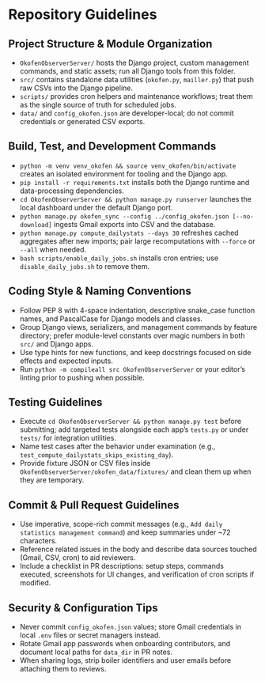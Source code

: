 # Repository Guidelines

## Project Structure & Module Organization
- `OkofenObserverServer/` hosts the Django project, custom management commands, and static assets; run all Django tools from this folder.
- `src/` contains standalone data utilities (`okofen.py`, `mailler.py`) that push raw CSVs into the Django pipeline.
- `scripts/` provides cron helpers and maintenance workflows; treat them as the single source of truth for scheduled jobs.
- `data/` and `config_okofen.json` are developer-local; do not commit credentials or generated CSV exports.

## Build, Test, and Development Commands
- `python -m venv venv_okofen && source venv_okofen/bin/activate` creates an isolated environment for tooling and the Django app.
- `pip install -r requirements.txt` installs both the Django runtime and data-processing dependencies.
- `cd OkofenObserverServer && python manage.py runserver` launches the local dashboard under the default Django port.
- `python manage.py okofen_sync --config ../config_okofen.json [--no-download]` ingests Gmail exports into CSV and the database.
- `python manage.py compute_dailystats --days 30` refreshes cached aggregates after new imports; pair large recomputations with `--force` or `--all` when needed.
- `bash scripts/enable_daily_jobs.sh` installs cron entries; use `disable_daily_jobs.sh` to remove them.

## Coding Style & Naming Conventions
- Follow PEP 8 with 4-space indentation, descriptive snake_case function names, and PascalCase for Django models and classes.
- Group Django views, serializers, and management commands by feature directory; prefer module-level constants over magic numbers in both `src/` and Django apps.
- Use type hints for new functions, and keep docstrings focused on side effects and expected inputs.
- Run `python -m compileall src OkofenObserverServer` or your editor’s linting prior to pushing when possible.

## Testing Guidelines
- Execute `cd OkofenObserverServer && python manage.py test` before submitting; add targeted tests alongside each app’s `tests.py` or under `tests/` for integration utilities.
- Name test cases after the behavior under examination (e.g., `test_compute_dailystats_skips_existing_day`).
- Provide fixture JSON or CSV files inside `OkofenObserverServer/okofen_data/fixtures/` and clean them up when they are temporary.

## Commit & Pull Request Guidelines
- Use imperative, scope-rich commit messages (e.g., `Add daily statistics management command`) and keep summaries under ~72 characters.
- Reference related issues in the body and describe data sources touched (Gmail, CSV, cron) to aid reviewers.
- Include a checklist in PR descriptions: setup steps, commands executed, screenshots for UI changes, and verification of cron scripts if modified.

## Security & Configuration Tips
- Never commit `config_okofen.json` values; store Gmail credentials in local `.env` files or secret managers instead.
- Rotate Gmail app passwords when onboarding contributors, and document local paths for `data_dir` in PR notes.
- When sharing logs, strip boiler identifiers and user emails before attaching them to reviews.
